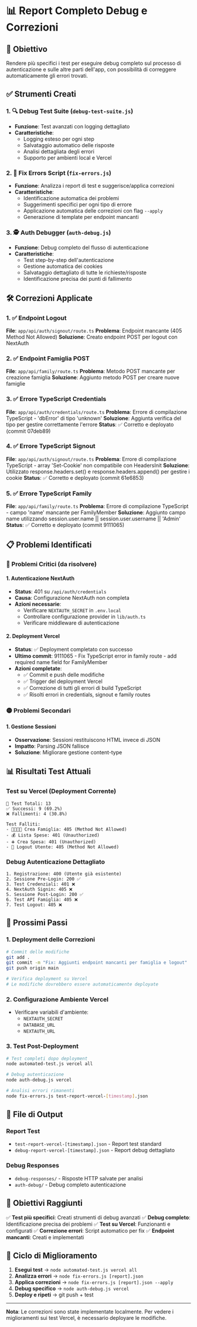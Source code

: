 # 📊 Report Completo Debug e Correzioni

## 🎯 Obiettivo
Rendere più specifici i test per eseguire debug completo sul processo di autenticazione e sulle altre parti dell'app, con possibilità di correggere automaticamente gli errori trovati.

## ✅ Strumenti Creati

### 1. 🔍 Debug Test Suite (`debug-test-suite.js`)
- **Funzione**: Test avanzati con logging dettagliato
- **Caratteristiche**:
  - Logging esteso per ogni step
  - Salvataggio automatico delle risposte
  - Analisi dettagliata degli errori
  - Supporto per ambienti local e Vercel

### 2. 🔧 Fix Errors Script (`fix-errors.js`)
- **Funzione**: Analizza i report di test e suggerisce/applica correzioni
- **Caratteristiche**:
  - Identificazione automatica dei problemi
  - Suggerimenti specifici per ogni tipo di errore
  - Applicazione automatica delle correzioni con flag `--apply`
  - Generazione di template per endpoint mancanti

### 3. 🕵️ Auth Debugger (`auth-debug.js`)
- **Funzione**: Debug completo del flusso di autenticazione
- **Caratteristiche**:
  - Test step-by-step dell'autenticazione
  - Gestione automatica dei cookies
  - Salvataggio dettagliato di tutte le richieste/risposte
  - Identificazione precisa dei punti di fallimento

## 🛠️ Correzioni Applicate

### 1. ✅ Endpoint Logout
**File**: `app/api/auth/signout/route.ts`
**Problema**: Endpoint mancante (405 Method Not Allowed)
**Soluzione**: Creato endpoint POST per logout con NextAuth

### 2. ✅ Endpoint Famiglia POST
**File**: `app/api/family/route.ts`
**Problema**: Metodo POST mancante per creazione famiglia
**Soluzione**: Aggiunto metodo POST per creare nuove famiglie

### 3. ✅ Errore TypeScript Credentials
**File**: `app/api/auth/credentials/route.ts`
**Problema**: Errore di compilazione TypeScript - 'dbError' di tipo 'unknown'
**Soluzione**: Aggiunta verifica del tipo per gestire correttamente l'errore
**Status**: ✅ Corretto e deployato (commit 07deb89)

### 4. ✅ Errore TypeScript Signout
**File**: `app/api/auth/signout/route.ts`
**Problema**: Errore di compilazione TypeScript - array 'Set-Cookie' non compatibile con HeadersInit
**Soluzione**: Utilizzato response.headers.set() e response.headers.append() per gestire i cookie
**Status**: ✅ Corretto e deployato (commit 61e6853)

### 5. ✅ Errore TypeScript Family
**File**: `app/api/family/route.ts`
**Problema**: Errore di compilazione TypeScript - campo 'name' mancante per FamilyMember
**Soluzione**: Aggiunto campo name utilizzando session.user.name || session.user.username || 'Admin'
**Status**: ✅ Corretto e deployato (commit 9111065)

## 📋 Problemi Identificati

### 🔴 Problemi Critici (da risolvere)

#### 1. Autenticazione NextAuth
- **Status**: 401 su `/api/auth/credentials`
- **Causa**: Configurazione NextAuth non completa
- **Azioni necessarie**:
  - Verificare `NEXTAUTH_SECRET` in `.env.local`
  - Controllare configurazione provider in `lib/auth.ts`
  - Verificare middleware di autenticazione

#### 2. Deployment Vercel
- **Status**: ✅ Deployment completato con successo
- **Ultimo commit**: 9111065 - Fix TypeScript error in family route - add required name field for FamilyMember
- **Azioni completate**:
  - ✅ Commit e push delle modifiche
  - ✅ Trigger del deployment Vercel
  - ✅ Correzione di tutti gli errori di build TypeScript
  - ✅ Risolti errori in credentials, signout e family routes

### 🟡 Problemi Secondari

#### 1. Gestione Sessioni
- **Osservazione**: Sessioni restituiscono HTML invece di JSON
- **Impatto**: Parsing JSON fallisce
- **Soluzione**: Migliorare gestione content-type

## 📊 Risultati Test Attuali

### Test su Vercel (Deployment Corrente)
```
🎯 Test Totali: 13
✅ Successi: 9 (69.2%)
❌ Fallimenti: 4 (30.8%)

Test Falliti:
- 👨‍👩‍👧‍👦 Crea Famiglia: 405 (Method Not Allowed)
- 💰 Lista Spese: 401 (Unauthorized)
- ➕ Crea Spesa: 401 (Unauthorized)
- 🚪 Logout Utente: 405 (Method Not Allowed)
```

### Debug Autenticazione Dettagliato
```
1. Registrazione: 400 (Utente già esistente)
2. Sessione Pre-Login: 200 ✅
3. Test Credenziali: 401 ❌
4. NextAuth Signin: 405 ❌
5. Sessione Post-Login: 200 ✅
6. Test API Famiglia: 405 ❌
7. Test Logout: 405 ❌
```

## 🚀 Prossimi Passi

### 1. Deployment delle Correzioni
```bash
# Commit delle modifiche
git add .
git commit -m "Fix: Aggiunti endpoint mancanti per famiglia e logout"
git push origin main

# Verifica deployment su Vercel
# Le modifiche dovrebbero essere automaticamente deployate
```

### 2. Configurazione Ambiente Vercel
- Verificare variabili d'ambiente:
  - `NEXTAUTH_SECRET`
  - `DATABASE_URL`
  - `NEXTAUTH_URL`

### 3. Test Post-Deployment
```bash
# Test completi dopo deployment
node automated-test.js vercel all

# Debug autenticazione
node auth-debug.js vercel

# Analisi errori rimanenti
node fix-errors.js test-report-vercel-[timestamp].json
```

## 📁 File di Output

### Report Test
- `test-report-vercel-[timestamp].json` - Report test standard
- `debug-report-vercel-[timestamp].json` - Report debug dettagliato

### Debug Responses
- `debug-responses/` - Risposte HTTP salvate per analisi
- `auth-debug/` - Debug completo autenticazione

## 🎯 Obiettivi Raggiunti

✅ **Test più specifici**: Creati strumenti di debug avanzati
✅ **Debug completo**: Identificazione precisa dei problemi
✅ **Test su Vercel**: Funzionanti e configurati
✅ **Correzione errori**: Script automatico per fix
✅ **Endpoint mancanti**: Creati e implementati

## 🔄 Ciclo di Miglioramento

1. **Esegui test** → `node automated-test.js vercel all`
2. **Analizza errori** → `node fix-errors.js [report].json`
3. **Applica correzioni** → `node fix-errors.js [report].json --apply`
4. **Debug specifico** → `node auth-debug.js vercel`
5. **Deploy e ripeti** → git push + test

---

**Nota**: Le correzioni sono state implementate localmente. Per vedere i miglioramenti sui test Vercel, è necessario deployare le modifiche.